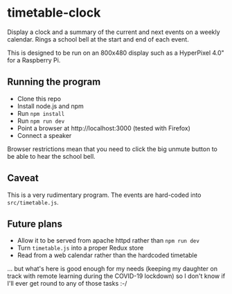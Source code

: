 # timetable-clock
Display a clock and a summary of the current and next events on a weekly calendar.  Rings a school bell at the start and end of each event.

This is designed to be run on an 800x480 display such as a HyperPixel 4.0" for a Raspberry Pi.

## Running the program

* Clone this repo
* Install node.js and npm
* Run `npm install`
* Run `npm run dev`
* Point a browser at http://localhost:3000 (tested with Firefox)
* Connect a speaker

Browser restrictions mean that you need to click the big unmute button to be able to hear the school bell.

## Caveat

This is a very rudimentary program.  The events are hard-coded into `src/timetable.js`.

## Future plans

* Allow it to be served from apache httpd rather than `npm run dev`
* Turn `timetable.js` into a proper Redux store
* Read from a web calendar rather than the hardcoded timetable

... but what's here is good enough for my needs (keeping my daughter on track with remote learning during the COVID-19 lockdown) so I don't know if I'll ever get round to any of those tasks :-/
